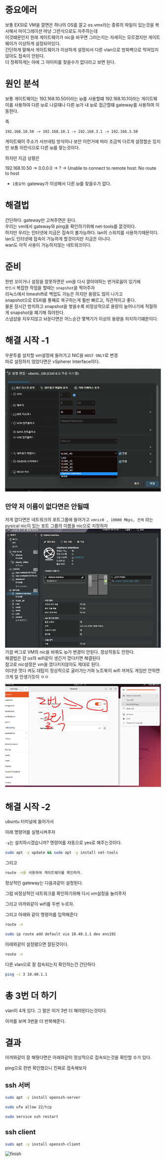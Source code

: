 # 중요에러 
보통 EXSI로 VM을 깔면은 하나의 OS를 깔고 os.vmx라는 종류의 파일이 있는것을 복사해서 마이그레이션 마냥 그런식으로도 자주하는데  
이것떄문인지 원래 게이트웨이가 nic을 바꾸면 그러는지는 자세히는 모르겠지만 게이트웨이가 이상하게 설정되어있다.  
간단하게 말해서 게이트웨이가 이상하게 설정되서 다른 vlan으로 방화벽으로 막혀있지않아도 접속이 안된다.  
더 정확하게는 아에 그 아이피를 찾을수가 없다라고 보면 된다.  

# 원인 분석

보통 게이트웨이는 192.168.10.50이라는 ip를 사용할떄 192.168.10.1이라는 게이트웨이를 사용하여 다른 ip로 나갈떄나 다른 ip가 내 ip로 접근할떄 gateway를 사용하여 이동한다. 

즉 
```
192.168.10.50 -> 192.168.10.1 -> 192.168.3.1 -> 192.168.3.50 
```

게이트웨이 주소가 서브네팅 방식이나 보안 이런거에 따라 조금씩 다르게 설정할순 있지만 보통 이런식으로 다른 ip를 찾는것이다. 

하지만 지금 상황은

192.168.10.50 -> 0.0.0.0 -> ?  -> Unable to connect to remote host: No route to host


* `1줄요약`: gateway가 이상해서 다른 ip를 찾을수가 없다. 

# 해결법

간단하다. gateway만 고쳐주면은 된다.  
우리는 vm에서 gateway와 ping을 확인하기위해 net-tools를 깔것이다.   
하지만 우리는 인터넷에 지금은 접속이 불가능하다. lan의 스위치를 사용하기때문이다.   
lan도 인터넷에 접속이 가능하게 할것이지만 지금은 아니다.  
wan도 아직 사용이 가능하지않는 네트워크이다.   

# 준비

한번 꼬이거나 설정을 잘못하면은 vm을 다시 깔아야하는 번거로움이 있기에   
`반드시` 복잡한 작업을 할때는 `snapshot`을 찍어주자  
리눅스에서 timeshift로 백업도 가능은 하지만 용량도 많이 나가고   
snapshot으로 ESXI를 통쨰로 복구하는게 훨씬 빠르고, 직관적이고 좋다.  
물론 장시간 방치하고 snapshot을 쌓을수록 비정상적으로 용량이 늘어나기에 적절하게 snapshot을 폐기해 줘야한다.  
스냅샵을 지우지않고 놔둔다면은 어느순간 몇백기가 이상의 용량을 차지하기떄문이다.  

# 해결 시작 -1

우분투를 설치할 vm설정에 들어가고 NIC을 `HOST ONLY`로 변경  
따로 설정하지 않았다면은 vSpherer Interface이다.  

![host_only](./img2/backdoor_network.png)

## 만약 저 이름이 없다면은 안될떄 

저게 없다면은 네트워크의 포트그룹에 들어가고  `vmnic0 , 10000 Mbps, 전체` 라는 pysical nic이 있는 포트 그룹의 이름을 nic으로 지정하자   
![host_only1](./img2/pfsense_pyshcal_divine1.png)  
가끔 버그로 VM의 nic을 바꿔도 ip가 변경이 안된다. 정상작동도 안한다.  
해결법은 걍 os의 wifi같이 생긴거 껐다키면 해결된다  
참고로 nic설정은 vm을 껐다키지않아도 제대로 된다.    
이더넷 껏다 켜도 데탑이 정상적으로 굴러가는거와 노트북이 wifi 꺼져도 게임만 안하면 크게 일 안생기듯이 ㅇㅇ  

![wifi](./img2/wire.png)

# 해결 시작 -2

ubuntu 터미널에 들어가서 

아래 명령어를 실행시켜주자

`-y`는 설치하시겠습니까? 명령어를 자동으로 yes로 해주는것이다.

``` bash
sudo apt -y update && sudo apt -y install net-tools 
```

그리고 

``` bash
route -n을 사용하여 게이트웨이를 확인하자.
```

정상적인 gateway는 다음과같이 설정된다.


그럼 비정상적인 네트워크를 확인하기위해 다시 vm설정을 눌러주자

그리고 아까와같이 wifi를 두번 누르자.

그리고 아래와 같이 명령어를 입력해준다


``` bash
route -n
```

``` bash
sudo ip route add default via 10.40.1.1 dev ens192
```

아래와같이 설정됐으면 잘된것이다. 

``` bash
route -n
```

다른 vlan으로 잘 접속되는지 확인하는건 간단하다

``` bash
ping -c 3 10.40.1.1
```

# 총 3번 더 하기

vlan이 4개 있다. 그 말은 이거 3번 더 해야된다는것이다.

아까를 보며 3번을 더 반복해준다.

# 결과

아까와같이 잘 해줫다면은 아래와같이 정상적으로 접속되는것을 확인할 수가 있다.

ping으로 한번 확인했으니 진짜로 접속해보자

## ssh 서버
``` bash
sudo apt -y install openssh-server
```
``` bash
sudo ufw allow 22/tcp
```

``` bash
sudo service ssh restart
```

## ssh client

``` bash
sudo apt -y install openssh-client
````

![finish](./img2/finish.png)
